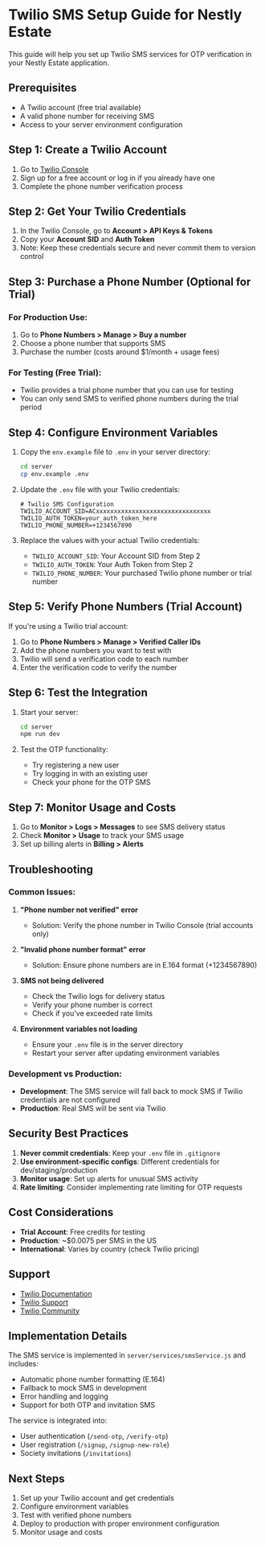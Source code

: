 # Twilio SMS Setup Guide for Nestly Estate

This guide will help you set up Twilio SMS services for OTP verification in your Nestly Estate application.

## Prerequisites

- A Twilio account (free trial available)
- A valid phone number for receiving SMS
- Access to your server environment configuration

## Step 1: Create a Twilio Account

1. Go to [Twilio Console](https://console.twilio.com/)
2. Sign up for a free account or log in if you already have one
3. Complete the phone number verification process

## Step 2: Get Your Twilio Credentials

1. In the Twilio Console, go to **Account > API Keys & Tokens**
2. Copy your **Account SID** and **Auth Token**
3. Note: Keep these credentials secure and never commit them to version control

## Step 3: Purchase a Phone Number (Optional for Trial)

### For Production Use:
1. Go to **Phone Numbers > Manage > Buy a number**
2. Choose a phone number that supports SMS
3. Purchase the number (costs around $1/month + usage fees)

### For Testing (Free Trial):
- Twilio provides a trial phone number that you can use for testing
- You can only send SMS to verified phone numbers during the trial period

## Step 4: Configure Environment Variables

1. Copy the `env.example` file to `.env` in your server directory:
   ```bash
   cd server
   cp env.example .env
   ```

2. Update the `.env` file with your Twilio credentials:
   ```env
   # Twilio SMS Configuration
   TWILIO_ACCOUNT_SID=ACxxxxxxxxxxxxxxxxxxxxxxxxxxxxxxxx
   TWILIO_AUTH_TOKEN=your_auth_token_here
   TWILIO_PHONE_NUMBER=+1234567890
   ```

3. Replace the values with your actual Twilio credentials:
   - `TWILIO_ACCOUNT_SID`: Your Account SID from Step 2
   - `TWILIO_AUTH_TOKEN`: Your Auth Token from Step 2
   - `TWILIO_PHONE_NUMBER`: Your purchased Twilio phone number or trial number

## Step 5: Verify Phone Numbers (Trial Account)

If you're using a Twilio trial account:

1. Go to **Phone Numbers > Manage > Verified Caller IDs**
2. Add the phone numbers you want to test with
3. Twilio will send a verification code to each number
4. Enter the verification code to verify the number

## Step 6: Test the Integration

1. Start your server:
   ```bash
   cd server
   npm run dev
   ```

2. Test the OTP functionality:
   - Try registering a new user
   - Try logging in with an existing user
   - Check your phone for the OTP SMS

## Step 7: Monitor Usage and Costs

1. Go to **Monitor > Logs > Messages** to see SMS delivery status
2. Check **Monitor > Usage** to track your SMS usage
3. Set up billing alerts in **Billing > Alerts**

## Troubleshooting

### Common Issues:

1. **"Phone number not verified" error**
   - Solution: Verify the phone number in Twilio Console (trial accounts only)

2. **"Invalid phone number format" error**
   - Solution: Ensure phone numbers are in E.164 format (+1234567890)

3. **SMS not being delivered**
   - Check the Twilio logs for delivery status
   - Verify your phone number is correct
   - Check if you've exceeded rate limits

4. **Environment variables not loading**
   - Ensure your `.env` file is in the server directory
   - Restart your server after updating environment variables

### Development vs Production:

- **Development**: The SMS service will fall back to mock SMS if Twilio credentials are not configured
- **Production**: Real SMS will be sent via Twilio

## Security Best Practices

1. **Never commit credentials**: Keep your `.env` file in `.gitignore`
2. **Use environment-specific configs**: Different credentials for dev/staging/production
3. **Monitor usage**: Set up alerts for unusual SMS activity
4. **Rate limiting**: Consider implementing rate limiting for OTP requests

## Cost Considerations

- **Trial Account**: Free credits for testing
- **Production**: ~$0.0075 per SMS in the US
- **International**: Varies by country (check Twilio pricing)

## Support

- [Twilio Documentation](https://www.twilio.com/docs)
- [Twilio Support](https://support.twilio.com/)
- [Twilio Community](https://www.twilio.com/community)

## Implementation Details

The SMS service is implemented in `server/services/smsService.js` and includes:

- Automatic phone number formatting (E.164)
- Fallback to mock SMS in development
- Error handling and logging
- Support for both OTP and invitation SMS

The service is integrated into:
- User authentication (`/send-otp`, `/verify-otp`)
- User registration (`/signup`, `/signup-new-role`)
- Society invitations (`/invitations`)

## Next Steps

1. Set up your Twilio account and get credentials
2. Configure environment variables
3. Test with verified phone numbers
4. Deploy to production with proper environment configuration
5. Monitor usage and costs
